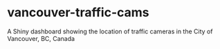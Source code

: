 # vancouver-traffic-cams
A Shiny dashboard showing the location of traffic cameras in the City of Vancouver, BC, Canada

